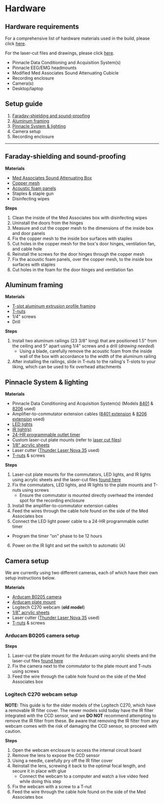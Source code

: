 # Hardware 

## Hardware requirements

For a comprehensive list of hardware materials used in the build, please
click [here](./BOM.md).

For the laser-cut files and drawings, please click [here](./Laser%20cut%20parts/).

- Pinnacle Data Conditioning and Acquisition System(s)
- Pinnacle EEG/EMG headmounts
- Modified Med Associates Sound Attenuating Cubicle
- Recording enclosure
- Camera(s)
- Desktop/laptop

## Setup guide
1. [Faraday-shielding and sound-proofing](#faraday-shielding-and-sound-proofing)
2. [Aluminum framing](#aluminum-framing)
3. [Pinnacle System & lighting](#pinnacle-system--lighting)
4. Camera setup
5. Recording enclosure

-----

## Faraday-shielding and sound-proofing

**Materials**
- [Med Associates Sound Attenuating Box](https://med-associates.com/product/sound-attenuating-cubicles-mdf/)
- [Copper mesh](https://www.twpinc.com/100-mesh-copper-0045-wire-dia)
- [Acoustic foam panels](https://www.amazon.com/Self-Adhesive-Quick-Recovery-Elasticity-Eco-Friendly-WVOVW/dp/B0BLTSW8KC)
- Staples & staple gun
- Disinfecting wipes

**Steps**
1. Clean the inside of the Med Associates box with disinfecting wipes
2. Uninstall the doors from the hinges
3. Measure and cut the copper mesh to the dimensions of the inside box and door
   panels
4. Fix the copper mesh to the inside box surfaces with staples
5. Cut holes in the copper mesh for the box's door hinges, ventilation fan, and cable hole
6. Reinstall the screws for the door hinges through the copper mesh
7. Fix the acoustic foam panels, over the copper mesh, to the inside box
   surfaces with staples
8. Cut holes in the foam for the door hinges and ventilation fan

## Aluminum framing

**Materials**
- [T-slot aluminum extrusion profile
  framing](https://8020.net/framing-options/t-slotted-profiles.html)
- [T-nuts](https://8020.net/search/?q=t-nut)
- 1/4" screws
- Drill

**Steps**
1. Install two aluminum railings (23 3/8" long) that are positioned 1.5" from
   the ceiling and 5" apart using 1/4" screws and a drill (_drawing needed_)
    * Using a blade, carefully remove the acoustic foam from the inside wall of
      the box with accordance to the width of the aluminum
      railing
2. After installing the railings, slide in T-nuts to the railing's T-slots to
   your liking, which can be used to fix overhead attachments

## Pinnacle System & lighting

**Materials**
- Pinnacle Data Conditioning and Acquisition System(s) (Models
  [8401](https://store.pinnaclet.com/products/8401-hr-4-channel-data-conditioning-and-acquisition)
  &
  [8206](https://store.pinnaclet.com/products/8206-data-conditioning-and-acquisition-system)
  used)
- Amplifier-to-commutator extension cables ([8401
  extension](https://www.amazon.com/Copartner-E119932-T-20276-15-Pin-Monitor/dp/B00MSE7Y3W/)
  & [8206
  extension](https://www.amazon.com/Shielded-Cable-Black-Mouse-Keyboard/dp/B0933GL5CX/)
  used)
- [LED
  lights](https://www.amazon.com/JUSJUBR-Lighting-Dimmable-Function-Bookshelf/dp/B0CCDPNYFG)
- [IR light(s)](https://store.pinnaclet.com/products/9057-illuminator)
- [24-HR programmable outlet timer](https://www.amazon.com/Fosmon-Programmable-Seasonal-Portable-Aquarium/dp/B07HCQKRRY)
- Custom laser-cut plate mounts (refer to [laser cut
  files](./Laser%20cut%20parts/))
- [1/8" acrylic sheets](https://www.canalplastic.com/)
- Laser cutter ([Thunder Laser Nova
  35](https://www.thunderlaserusa.com/machines/nova/) used)
- [T-nuts](https://8020.net/search/?q=t-nut) & screws

**Steps**
1. Laser-cut plate mounts for the commutators, LED lights, and IR lights using
   acrylic sheets and the laser-cut files [found
   here](./Laser%20cut%20parts/)
2. Fix the commutators, LED lights, and IR lights to the plate mounts and T-nuts
   using screws
    * Ensure the commutator is mounted directly overhead the intended spot for the recording enclosure
3. Install the amplifier-to-commutator extension cables
4. Feed the wires through the cable hole found on the side of the Med Associates
   box
5. Connect the LED light power cable to a 24-HR programmable outlet timer
  * Program the timer "on" phase to be 12 hours
6. Power on the IR light and set the switch to automatic (A)

## Camera setup

We are currently using two different cameras, each of which have their own setup
instructions below.

**Materials**
- [Arducam B0205 camera](https://www.amazon.com/Arducam-Computer-Automatic-Switching-All-Day/dp/B0829HZ3Q7/)
- [Arducam plate mount](./Laser%20cut%20parts/arducam_mount)
- Logitech C270 webcam (**old model**)
- [1/8" acrylic sheets](https://www.canalplastic.com/)
- Laser cutter ([Thunder Laser Nova
  35](https://www.thunderlaserusa.com/machines/nova/) used)
- [T-nuts](https://8020.net/search/?q=t-nut) & screws

### Arducam B0205 camera setup

**Steps**
1. Laser-cut the plate mount for the Arducam using acrylic sheets and the
   laser-cut files [found here](./Laser%20cut%20parts/arducam_mount)
2. Fix the camera next to the commutator to the plate mount and T-nuts using
   screws
3. Feed the wire through the cable hole found on the side of the Med Associates
   box

### Logitech C270 webcam setup

**NOTE:** This guide is for the older models of the Logitech C270, which have a removable IR filter
cover. The newer models sold today have the IR filter integrated
with the CCD sensor, and we **DO NOT** recommend attempting to remove the IR
filter from these. Be aware that removing the IR filter from any webcam comes with the risk of
damaging the CCD sensor, so proceed with caution.

**Steps**
1. Open the webcam enclosure to access the internal circuit board
2. Remove the lens to expose the CCD sensor
3. Using a needle, carefully pry off the IR filter cover
4. Reinstall the lens, screwing it back to the optimal focal length, and secure
   it in place with glue
    * Connect the webcam to a computer and watch a live video feed while doing
      this step
5. Fix the webcam with a screw to a T-nut
6. Feed the wire through the cable hole found on the side of the Med Associates
   box